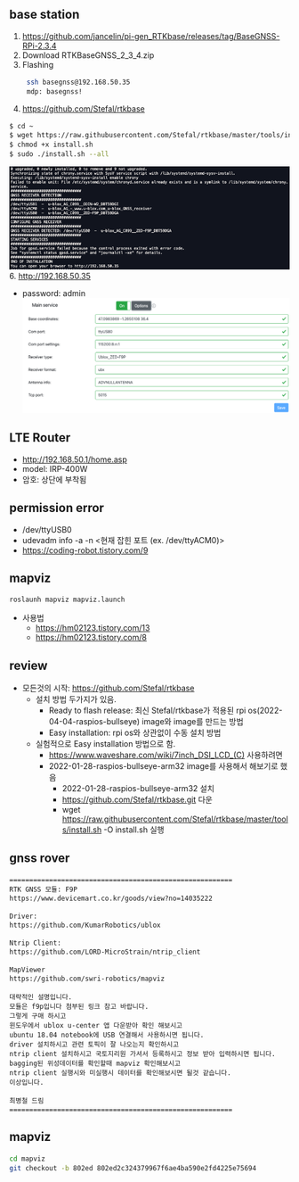 ## base station
1. https://github.com/jancelin/pi-gen_RTKbase/releases/tag/BaseGNSS-RPi-2.3.4
2. Download RTKBaseGNSS_2_3_4.zip
3. Flashing
   ```bash
    ssh basegnss@192.168.50.35
    mdp: basegnss!
   ```
4. https://github.com/Stefal/rtkbase
  ```bash
  $ cd ~
  $ wget https://raw.githubusercontent.com/Stefal/rtkbase/master/tools/install.sh -O install.sh
  $ chmod +x install.sh
  $ sudo ./install.sh --all
  ```
![install](images/install_result.png)
6. http://192.168.50.35
* password: admin
![webpage_setting](images/webpage_setting.png)
   
## LTE Router
* http://192.168.50.1/home.asp
* model: IRP-400W
* 암호: 상단에 부착됨

## permission error
* /dev/ttyUSB0
* udevadm info -a -n <현재 잡힌 포트 (ex. /dev/ttyACM0)>
* https://coding-robot.tistory.com/9

## mapviz
```bash
roslaunh mapviz mapviz.launch
```
* 사용법
  * https://hm02123.tistory.com/13
  * https://hm02123.tistory.com/8


## review
* 모든것의 시작: https://github.com/Stefal/rtkbase
  * 설치 방법 두가지가 있음.
      * Ready to flash release: 최신 Stefal/rtkbase가 적용된 rpi os(2022-04-04-raspios-bullseye) image와 image를 만드는 방법
      * Easy installation: rpi os와 상관없이 수동 설치 방법
  * 실험적으로 Easy installation 방법으로 함.
    * https://www.waveshare.com/wiki/7inch_DSI_LCD_(C) 사용하려면
    * 2022-01-28-raspios-bullseye-arm32 image를 사용해서 해보기로 했음
      * 2022-01-28-raspios-bullseye-arm32 설치
      * https://github.com/Stefal/rtkbase.git 다운
      * wget https://raw.githubusercontent.com/Stefal/rtkbase/master/tools/install.sh -O install.sh 실행
  
## gnss rover
```text
========================================================
RTK GNSS 모듈: F9P
https://www.devicemart.co.kr/goods/view?no=14035222

Driver:
https://github.com/KumarRobotics/ublox

Ntrip Client:
https://github.com/LORD-MicroStrain/ntrip_client

MapViewer
https://github.com/swri-robotics/mapviz

대략적인 설명입니다. 
모듈은 f9p입니다 첨부된 링크 참고 바랍니다. 
그렇게 구매 하시고 
윈도우에서 ublox u-center 앱 다운받아 확인 해보시고 
ubuntu 18.04 notebook에 USB 연결해서 사용하시면 됩니다. 
driver 설치하시고 관련 토픽이 잘 나오는지 확인하시고 
ntrip client 설치하시고 국토지리원 가셔서 등록하시고 정보 받아 입력하시면 됩니다. 
bagging된 위성데이터를 확인할때 mapviz 확인해보시고 
ntrip client 실행시와 미실행시 데이터를 확인해보시면 될것 같습니다. 
이상입니다.

최병철 드림
========================================================
```

## mapviz
```bash
cd mapviz
git checkout -b 802ed 802ed2c324379967f6ae4ba590e2fd4225e75694
```